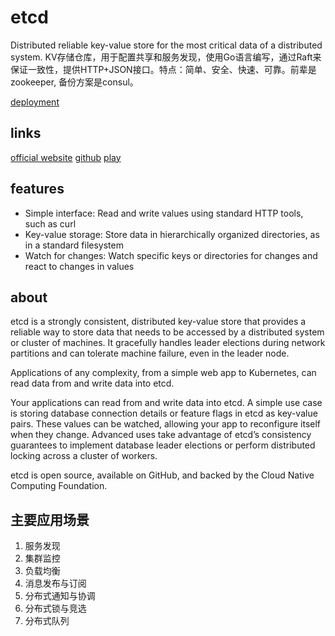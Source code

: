# etcd

Distributed reliable key-value store for the most critical data of a distributed system.
KV存储仓库，用于配置共享和服务发现，使用Go语言编写，通过Raft来保证一致性，提供HTTP+JSON接口。特点：简单、安全、快速、可靠。前辈是zookeeper, 备份方案是consul。

[deployment](/topic/cncf/etcd/etcd-deployment.md)

## links

[official website](https://etcd.io/)
[github](https://github.com/etcd-io/etcd)
[play](http://play.etcd.io/play)

## features

* Simple interface: Read and write values using standard HTTP tools, such as curl
* Key-value storage: Store data in hierarchically organized directories, as in a standard filesystem
* Watch for changes: Watch specific keys or directories for changes and react to changes in values

## about

etcd is a strongly consistent, distributed key-value store that provides a reliable way to store data that needs to be accessed by a distributed system or cluster of machines. It gracefully handles leader elections during network partitions and can tolerate machine failure, even in the leader node.

Applications of any complexity, from a simple web app to Kubernetes, can read data from and write data into etcd.

Your applications can read from and write data into etcd. A simple use case is storing database connection details or feature flags in etcd as key-value pairs. These values can be watched, allowing your app to reconfigure itself when they change. Advanced uses take advantage of etcd’s consistency guarantees to implement database leader elections or perform distributed locking across a cluster of workers.

etcd is open source, available on GitHub, and backed by the Cloud Native Computing Foundation.

## 主要应用场景

1. 服务发现
2. 集群监控
3. 负载均衡
4. 消息发布与订阅
5. 分布式通知与协调
6. 分布式锁与竞选
7. 分布式队列